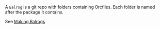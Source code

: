 A `Balrog` is a git repo with folders containing Orcfiles.
Each folder is named after the package it contains.

See [Making Balrogs](creatingbalrogs.md)
